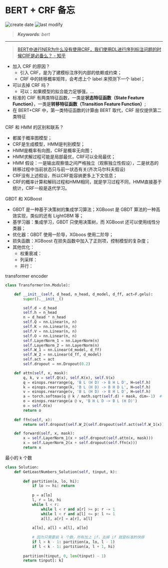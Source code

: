 BERT + CRF 备忘
===
<!--START_SECTION:badge-->

![create date](https://img.shields.io/static/v1?label=create%20date&message=2022-04-xx&label_color=gray&color=lightsteelblue&style=flat-square)
![last modify](https://img.shields.io/static/v1?label=last%20modify&message=2025-08-03%2022%3A42%3A16&label_color=gray&color=thistle&style=flat-square)

<!--END_SECTION:badge-->
<!--info
top: false
draft: true
hidden: true
tag: [dl_bert]
-->

> ***Keywords**: bert*

<!--START_SECTION:toc-->

<!--END_SECTION:toc-->

---


> [ BERT中进行NER为什么没有使用CRF，我们使用DL进行序列标注问题的时候CRF是必备么？ - 知乎](https://www.zhihu.com/question/358892919)
- 加入 CRF 的原因？
    - 引入 CRF，是为了建模标注序列内部的依赖或约束；
    - CRF 中的转移概率矩阵，会考虑上个 label 来预测下一个 label；
- 可以去掉 CRF 吗？
    - 可以；如果模型的拟合能力足够强，...
- 标准的 CRF 有两类特征函数，一类是**状态特征函数（State Feature Function）**，一类是**转移特征函数（Transition Feature Function）**;
- 在 BERT+CRF 中，第一类特征函数的计算由 BERT 取代，CRF 层仅提供第二类特征


CRF 和 HMM 的区别和联系？
- 都属于概率图模型；
- CRF是生成模型，HMM是判别模型；
- HMM是概率有向图，CRF是概率无向图；
- HMM求解过程可能是局部最优，CRF可以全局最优；
- HMM 假设：一是输出观察值之间严格独立（观察独立性假设），二是状态的转移过程中当前状态只与前一状态有关(齐次马尔科夫假设)
- CRF没有上述假设，所以CRF能容纳更多上下文信息；
- CRF的概率计算和解码过程和HMM相同，就是学习过程不同，HMM直接基于统计，CRF一般是迭代学习。


GBDT 和 XGBoost
- GBDT 是一种基于决策树的集成学习算法；XGBoost 是 GBDT 算法的一种高效实现，类似的还有 LightGBM 等；
- 基学习器：集成学习，GBDT 只使用决策树，而 XGBoost 还可以使用线性分类器；
- 优化器：GBDT 使用一阶导，XGboos 使用二阶导；
- 损失函数：XGBoost 在损失函数中加入了正则项，控制模型的复杂度；
- 其他优化：
    - 权重衰减：
    - 列采样：
    - 并行：


transformer encoder



```python
class Transformer(nn.Module):

    def __init__(self, d_head, n_head, d_model, d_ff, act=F.gelu):
        super().__init__()

        self.d = d_head
        self.h = n_head
        n = d_head * n_head
        self.Q = nn.Linear(n, n)
        self.K = nn.Linear(n, n)
        self.V = nn.Linear(n, n)
        self.O = nn.Linear(n, n)
        self.LayerNorm_1 = nn.LayerNorm(n)
        self.LayerNorm_2 = nn.LayerNorm(n)
        self.W_1 = nn.Linear(d_model, d_ff)
        self.W_2 = nn.Linear(d_ff, d_model)
        self.act = act
        self.dropout = nn.Dropout(0.2)

    def attn(self, x, mask):
        q, k, v = self.Q(x), self.K(x), self.V(x)
        q = einops.rearrange(q, 'B L (H D) -> B H L D', H=self.h)
        k = einops.rearrange(k, 'B L (H D) -> B H D L', H=self.h)
        v = einops.rearrange(v, 'B L (H D) -> B H L D', H=self.h)
        a = torch.softmax(q @ k / math.sqrt(self.d) + mask, dim=-1)  # [B H L L]
        o = einops.rearrange(a @ v, 'B H L D -> B L (H D)')
        o = self.O(o)
        return o
    
    def ffn(self, x):
        return self.dropout(self.W_2(self.dropout(self.act(self.W_1(x)))))

    def forward(self, x, mask):
        x = self.LayerNorm_1(x + self.dropout(self.attn(x, mask)))
        x = self.LayerNorm_2(x + self.dropout(self.ffn(x)))
        return x
```

最小的 k 个数
```python
class Solution:
    def GetLeastNumbers_Solution(self, tinput, k):
        
        def partition(a, lo, hi):
            if lo >= hi: return 
            
            p = a[lo]
            l, r = lo, hi
            while l < r:
                while l < r and a[r] >= p: r -= 1
                while l < r and a[l] <= p: l += 1
                a[l], a[r] = a[r], a[l]
            
            a[lo], a[l] = a[l], a[lo]
            
            # 因为只需要前 k 个数，所有加上 if，去掉 if 就是标准的快排
            if l > k - 1: partition(a, lo, l - 1)
            if l < k - 1: partition(a, l + 1, hi)
        
        partition(tinput, 0, len(tinput) - 1)
        return tinput[: k]
```
